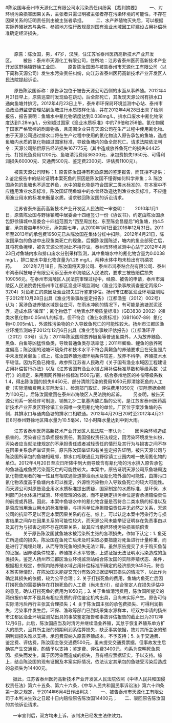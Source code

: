 #陈汝国与泰州市天源化工有限公司水污染责任纠纷案 
【裁判摘要】        一、对环境污染损害因果关系，主张者只需证明被主张者存在污染环境的可能性，不存在因果关系的证明责任则由被主张者承担。        二、水产养殖物灭失后，可以根据实际养殖状态与条件，参照地方性行政规章对国有渔业水域因工程建设占用补偿标准确定经济损失。

       

       原告：陈汝国，男，47岁，汉族，住江苏省泰州医药高新技术产业开发区。       被告：泰州市天源化工有限公司，住所地：江苏省泰州医药高新技术产业开发区野徐镇野徐工业园。       原告陈汝国因与被告泰州市天源化工有限公司（以下简称天源公司）发生水污染责任纠纷，向江苏省泰州医药高新技术产业开发区人民法院提起诉讼。

       原告陈汝国诉称：原告承包位于被告天源公司西侧的水面从事养殖。2012年4月21日早上，原告巡查时发现鱼在跳动，后全部死亡，其发现天源公司有排水口通向鱼塘并排污。2012年4月23日上午，泰州市环保局环境监测中心站、泰州市渔政渔港监督管理站到鱼塘进行水质取样化验，并在2012年4月28日出具了检测报告，报告表明：鱼塘水中氰化物浓度达到0.038mg/L，排水口废水中氰化物浓度达到1.28mg/L，分别超过国家《渔业水质标准》中的7.6倍和256倍。氰化物属于国家严格管控的剧毒物品，且周围企业只有天源公司在生产过程中使用氰化物。由于天源公司通过排水口将在生产过程中使用的氰化物流入原告承包的鱼塘，造成鱼塘内水质的氰化物超过国家标准，导致鱼塘内的鱼全部死亡。请求法院依法判令：天源公司赔偿原告经济损失167775元（其中造成放养鱼死亡的损失64425元、打捞死鱼费用1200元、鱼塘清污费用36300元、承包费损失1950元、可得利润损失60000元、交通费500元、鉴定费2300元、评估费1100元）。

       被告天源公司辩称：1. 原告陈汝国持有死鱼原因的鉴定报告，而其拒不提供；2.鉴定报告中的结论证明本案死鱼的原因是陈汝国不懂得如何科学养鱼；3. 陈汝国承包的鱼塘也不适宜养鱼，水中的氰化物是符合国家二类水标准的，在本案中不应适用渔业水质标准，陈汝国证明鱼塘中的水曾经改造达到渔业水质标准，不应适用渔业用水的标准来衡量水质。请求驳回陈汝国的诉讼请求。

       江苏省泰州医药高新技术产业开发区人民法院一审查明：       2010年1月1日，原告陈汝国与野徐镇城中居委会十四组签订一份《协议书》，约定由陈汝国承包野徐镇城中居委会十四组范围为“西至周加松，东至陈会昌屋后”的鱼塘，约4.5亩，承包费每年650元，承包期七年，从2010年1月1日至2016年12月31日。2011年至2013年的承包费1950元已从陈汝国在集体分红中扣除。2012年4月21日，陈汝国承包的鱼塘中出现鱼类死亡的现象。后据陈汝国陈述，塘内的鱼全部死亡后，其将死鱼掩埋，被告天源公司对此不持异议。泰州市环境监测中心站于2012年4月23日对鱼塘内水和排口废水分别采样监测，其中鱼塘水中的氰化物含量为0.0038 mg/L，排口废水中氰化物含量为1.28 mg/L，两种水体中均未检出有机磷农药。       2012年7月18日，陈汝国将天源公司、泰州市鸿泰粘合剂有限公司、泰州市鸿泰科技电子有限公司诉至泰州市海陵区人民法院，要求三被告赔偿损失109056元。在泰州市海陵区人民法院审理过程中，经原、被告的申请，泰州市海陵区人民法院委托扬州市江都区渔业环境监测站（渔业污染事故调查鉴定丙级C-3204）对鱼死亡的原因及渔业损失进行鉴定评估。扬州市江都区渔业环境监测站于2012年10月28日出具《渔业污染事故鉴定报告》（江都渔鉴〔2012〕002号）认为：案涉鱼塘养殖水域是台庄河，在雨水冲刷的情况下，有可能是池塘淤泥泛浮，造成水质“微浑”；氰化物低于《地表水环境质量标准》（GB3838-2002）的Ⅱ类水氰化物≤0.05ml/L的标准，但不符合《渔业水质标准》（GB11607-89）氰化物≤0.005ml/L，外源性污染物的介入导致鱼死亡的可能性较大。扬州市江都区渔业环境监测站于2012年12月6日出具《渔业污染事故评估报告》（江都渔环评〔2012〕03号）认为：2011年陈汝国除放养鲢鱼等普通鱼类外，人为放养鳡鱼、黑鱼、白鱼等凶猛性鱼类，导致普通鱼类存活率低；2011年鲫鱼、鲤鱼的放养密度偏高；陈汝国的池塘环境条件和技术水平不符合黄颡鱼的养殖要求且在死鱼照片中未发现黄颡鱼；综上，陈汝国养殖池塘环境条件较差，放养不科学，养殖技术水平较低。因为死鱼已掩埋，故参照江苏省人民政府《关于国有渔业水域因工程建设占用补偿暂行办法》以及《江苏省国有渔业水域占用补偿标准基数和等级系数（试行）》的规定，采用围网养殖补偿标准1500元/亩，结合泰州地区的补偿等级系数1.4，得出陈汝国的损失9450元、部分清除污染的费用1050元即清除死鱼的人工费（实际清塘费用未实际发生）、检测部门取证、评估费用1050元（实际票据金额为1100元）。后陈汝国撤回在泰州市海陵区人民法院的起诉。       另查明，被告天源公司系一家经许可制造、销售2,3-二氰基丙酸乙酯的公司，是江苏省泰州医药高新技术产业开发区野徐镇工业园唯一使用氰化物的单位。厂区位于案涉鱼塘的东侧，其排水口与通向鱼塘的排水口相联通。2012年4月20日20时至2012年4月21日8时泰州野徐地区降水量为10.5毫米，12小时降水量达到中到大雨。

       江苏省泰州医药高新技术产业开发区人民法院一审认为：       因污染环境造成损害的，污染者应当承担侵权责任。我国侵权责任法规定，因污染环境发生纠纷，污染者应当就法律规定的不承担责任或者减轻责任的情形及其行为与损害之间不存在因果关系承担举证责任。原告陈汝国举证和有关鉴定报告证明，被告天源公司与陈汝国所承包的鱼塘相毗邻，排水口相联通且为野徐镇工业园内唯一使用氰化物的单位。2012年4月20日至次日所降中到大雨导致含有氰化物的污水排入原告承包的鱼塘造成鱼受污染而死亡的可能性较大。本案中，原告证明天源公司系鱼塘周边氰化物使用者的唯一性且有相联通管道排泄雨水及氰化物外泄的可能性，由排污口氰化物浓度高于鱼塘内水可以推定，外源性污染物介入导致鱼死亡的较大可能性。而天源公司对原告渔业用水水质标准提出质疑，国家制定的水质标准，是环保、水利部门对水体进行监测、环境管理的依据，而不是确定排污单位是否承担赔偿责任的前提或界限。因此，本案中鱼塘水中的氰化物含量是否符合二类水质的标准以及是否应当用渔业用水的标准衡量，与排污单位承担赔偿责任并无必然之关系，天源公司的抗辩不足以否定本案因果关系的存在。综上，可以认定本案中污染行为与损害结果之间存在因果关系的可能性较大，而天源公司未能举证证明存在免责事由以及其行为与损害之间不存在因果关系，故其应当承担环境污染损害赔偿责任。       关于原告陈汝国就鱼塘水被污染所主张的各项损失，作如下认定：1. 鱼死亡所造成的损失。陈汝国在鱼死亡后未及时采取必要措施对死鱼进行计量称重，而是进行了掩埋处理，从而导致死鱼的损失无法计算。虽然原告提交了关于购买鱼苗的证据，因养殖条件较差，养殖技术水平较低，上述证据无法证明水污染造成的鱼类损失。鉴定人扬州市江都区渔业环境监测站结合陈汝国的实际养殖状态、条件，根据相关规定，参照内陆养殖水域占用补偿标准所确定的经济损失9450元，符合本案实际情形，在陈汝国未能提交充分有效的证据证明其损失的情况下，以此作为确定其损失的依据，较为公平合理；2. 关于打捞死鱼的费用，鱼塘内鱼死亡后因打捞死鱼的需要确存在打捞死鱼的人工费（尚未支付），结合鉴定人在损失评估中的意见，确认打捞死鱼的费用为1050元；3. 关于鱼塘清污费用，陈汝国所提交的两份报价单并不是具有相应资质的评估鉴定机构出具，且尚未实际产生。原告可待实际清污后再行主张其合理损失；4. 关于陈汝国主张的承包费损失、可得利润损失，污染事件发生后，环保、渔政等部门已到场采集水源样本，经双方申请的扬州市江都区渔业环境监测站出具的事故鉴定报告和事故评估报告的截止日为2012年12月6日。此后，陈汝国应当及时清污并继续渔业养殖，其怠于恢复养殖系单方扩大的损失，且其所主张的预期利润系估算损失，缺乏事实依据，故对其所主张的预期利润损失难以支持。承包费应纳入原告养殖成本，不予支持；5. 关于交通费、鉴定费、评估费，陈汝国主张交通费500元，虽未提交交通费票据，但事故发生后确实产生交通费，酌情予以支持；鉴定费、评估费3400元，均系为查明死鱼原因、损失而发生，属于因污染而造成的损失，且有相应票据证实，予以支持。综上，结合陈汝国的现有证据及本案实际情况，依法认定其承包的鱼塘受污染后造成的总损失为14400元。

      据此，江苏省泰州医药高新技术产业开发区人民法院依照《中华人民共和国侵权责任法》第六十五条、第六十六条，《中华人民共和国民事诉讼法》第六十四条第一款之规定，于2014年6月4日作出判决：      一、被告泰州市天源化工有限公司于本判决生效之日起十日内赔偿原告陈汝国14400元；      二、驳回原告陈汝国的其他诉讼请求。

      一审宣判后，双方均未上诉，该判决已经发生法律效力。


